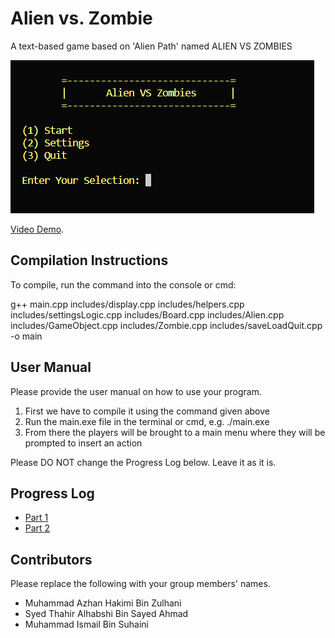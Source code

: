 # Alien vs. Zombie

A text-based game based on 'Alien Path' named ALIEN VS ZOMBIES

<img title="a title" alt="Alt text" src="snapshot.png">

[Video Demo](https://youtu.be/rDMuaKK11bU).

## Compilation Instructions

To compile, run the command into the console or cmd:

g++ main.cpp includes/display.cpp includes/helpers.cpp includes/settingsLogic.cpp includes/Board.cpp includes/Alien.cpp includes/GameObject.cpp includes/Zombie.cpp includes/saveLoadQuit.cpp -o main

## User Manual

Please provide the user manual on how to use your program.

1. First we have to compile it using the command given above
2. Run the main.exe file in the terminal or cmd, e.g. ./main.exe
3. From there the players will be brought to a main menu where they will be prompted to insert an action

Please DO NOT change the Progress Log below. Leave it as it is.

## Progress Log

- [Part 1](PART1.md)
- [Part 2](PART2.md)

## Contributors

Please replace the following with your group members' names. 

- Muhammad Azhan Hakimi Bin Zulhani
- Syed Thahir Alhabshi Bin Sayed Ahmad
- Muhammad Ismail Bin Suhaini